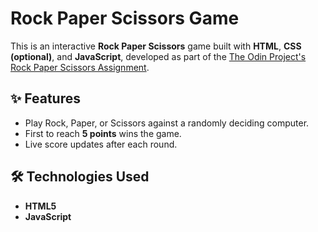 # Rock Paper Scissors Game

This is an interactive **Rock Paper Scissors** game built with **HTML**, **CSS (optional)**, and **JavaScript**, developed as part of the [The Odin Project's Rock Paper Scissors Assignment](https://www.theodinproject.com/lessons/foundations-rock-paper-scissors). 

## ✨ Features

- Play Rock, Paper, or Scissors against a randomly deciding computer.
- First to reach **5 points** wins the game.
- Live score updates after each round.


## 🛠️ Technologies Used

- **HTML5**
- **JavaScript**
